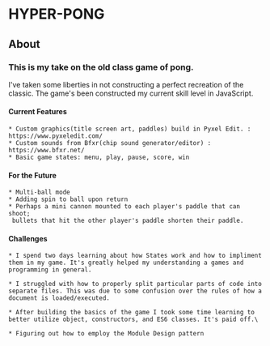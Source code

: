 # HYPER-PONG

## About
### This is my take on the old class game of pong.
I've taken some liberties in not constructing a perfect recreation of the classic. The game's been constructed my current skill level in JavaScript. 

#### Current Features
	* Custom graphics(title screen art, paddles) build in Pyxel Edit. : https://www.pyxeledit.com/
	* Custom sounds from Bfxr(chip sound generator/editor) : https://www.bfxr.net/
	* Basic game states: menu, play, pause, score, win


#### For the Future
	* Multi-ball mode 
	* Adding spin to ball upon return
	* Perhaps a mini cannon mounted to each player's paddle that can shoot;
	 bullets that hit the other player's paddle shorten their paddle.


#### Challenges
	* I spend two days learning about how States work and how to impliment them in my game. It's greatly helped my understanding a games and programming in general.

	* I struggled with how to properly split particular parts of code into separate files. This was due to some confusion over the rules of how a document is loaded/executed.

	* After building the basics of the game I took some time learning to better utilize object, constructors, and ES6 classes. It's paid off.\

	* Figuring out how to employ the Module Design pattern




